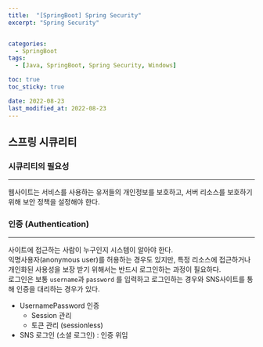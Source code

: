 ```yaml
---
title:  "[SpringBoot] Spring Security" 
excerpt: "Spring Security"


categories:
  - SpringBoot
tags:
  - [Java, SpringBoot, Spring Security, Windows]

toc: true
toc_sticky: true

date: 2022-08-23
last_modified_at: 2022-08-23
---
```



## 스프링 시큐리티

### 시큐리티의 필요성
---
웹사이트는 서비스를 사용하는 유저들의 개인정보를 보호하고, 서버 리소스를 보호하기 위해 보안 정책을 설정해야 한다.

### 인증 (Authentication)
---
사이트에 접근하는 사람이 누구인지 시스템이 알아야 한다.<br> 
익명사용자(anonymous user)를 허용하는 경우도 있지만, 특정 리소스에 접근하거나 개인화된 사용성을 보장 받기 위해서는 반드시 로그인하는 과정이 필요하다.<br>
로그인은 보통 ```username```과 ```password``` 를 입력하고 로그인하는 경우와 SNS사이트를 통해 인증을 대리하는 경우가 있다.

- UsernamePassword 인증
  - Session 관리
  - 토큰 관리 (sessionless)
- SNS 로그인 (소셜 로그인) : 인증 위임

